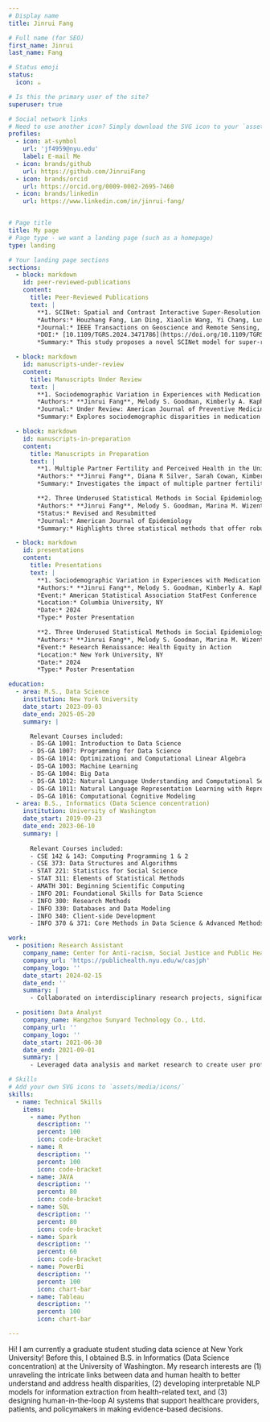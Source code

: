 ```yaml
---
# Display name
title: Jinrui Fang

# Full name (for SEO)
first_name: Jinrui
last_name: Fang

# Status emoji
status:
  icon: ☕️

# Is this the primary user of the site?
superuser: true

# Social network links
# Need to use another icon? Simply download the SVG icon to your `assets/media/icons/` folder.
profiles:
  - icon: at-symbol
    url: 'jf4959@nyu.edu'
    label: E-mail Me
  - icon: brands/github
    url: https://github.com/JinruiFang
  - icon: brands/orcid
    url: https://orcid.org/0009-0002-2695-7460
  - icon: brands/linkedin
    url: https://www.linkedin.com/in/jinrui-fang/


# Page title
title: My page
# Page type - we want a landing page (such as a homepage)
type: landing

# Your landing page sections
sections:
  - block: markdown
    id: peer-reviewed-publications
    content:
      title: Peer-Reviewed Publications
      text: |
        **1. SCINet: Spatial and Contrast Interactive Super-Resolution Assisted Infrared UAV Target Detection**  
        *Authors:* Houzhang Fang, Lan Ding, Xiaolin Wang, Yi Chang, Luxin Yan, Li Liu, **Jinrui Fang**  
        *Journal:* IEEE Transactions on Geoscience and Remote Sensing, 2024; 62:1-22  
        *DOI:* [10.1109/TGRS.2024.3471786](https://doi.org/10.1109/TGRS.2024.3471786)  
        *Summary:* This study proposes a novel SCINet model for super-resolution infrared target detection, enhancing performance in UAV applications.

  - block: markdown
    id: manuscripts-under-review
    content:
      title: Manuscripts Under Review
      text: |
        **1. Sociodemographic Variation in Experiences with Medication Shortages among US Adults**  
        *Authors:* **Jinrui Fang**, Melody S. Goodman, Kimberly A. Kaphingst, Jin Yung Bae, Nina S Parikh, Diana R Silver, Jemar R. Bather  
        *Journal:* Under Review: American Journal of Preventive Medicine  
        *Summary:* Explores sociodemographic disparities in medication shortages, focusing on potential policy implications for healthcare equity.

  - block: markdown
    id: manuscripts-in-preparation
    content:
      title: Manuscripts in Preparation
      text: |
        **1. Multiple Partner Fertility and Perceived Health in the United States**  
        *Authors:* **Jinrui Fang**, Diana R Silver, Sarah Cowan, Kimberly A. Kaphingst, Melody S. Goodman, Jemar R. Bather  
        *Summary:* Investigates the impact of multiple partner fertility on perceived health in the US, using a mixed-methods approach.

        **2. Three Underused Statistical Methods in Social Epidemiology: Multiple Informant Models, Fractional Regression, and Restricted Mean Survival Time**  
        *Authors:* **Jinrui Fang**, Melody S. Goodman, Marina M. Wizentier, Jemar R. Bather  
        *Status:* Revised and Resubmitted  
        *Journal:* American Journal of Epidemiology  
        *Summary:* Highlights three statistical methods that offer robust insights for social epidemiology research.

  - block: markdown
    id: presentations
    content:
      title: Presentations
      text: |
        **1. Sociodemographic Variation in Experiences with Medication Shortages among US Adults**  
        *Authors:* **Jinrui Fang**, Melody S. Goodman, Kimberly A. Kaphingst, Jin Yung Bae, Nina S Parikh, Diana R Silver, Jemar R. Bather  
        *Event:* American Statistical Association StatFest Conference  
        *Location:* Columbia University, NY  
        *Date:* 2024  
        *Type:* Poster Presentation

        **2. Three Underused Statistical Methods in Social Epidemiology: Multiple Informant Models, Fractional Regression, and Restricted Mean Survival Time**  
        *Authors:* **Jinrui Fang**, Melody S. Goodman, Marina M. Wizentier, Jemar R. Bather  
        *Event:* Research Renaissance: Health Equity in Action  
        *Location:* New York University, NY  
        *Date:* 2024  
        *Type:* Poster Presentation

education:
  - area: M.S., Data Science
    institution: New York University
    date_start: 2023-09-03
    date_end: 2025-05-20
    summary: |

      Relevant Courses included:
      - DS-GA 1001: Introduction to Data Science
      - DS-GA 1007: Programming for Data Science
      - DS-GA 1014: Optimizationi and Computational Linear Algebra
      - DS-GA 1003: Machine Learning
      - DS-GA 1004: Big Data
      - DS-GA 1012: Natural Language Understanding and Computational Semantics
      - DS-GA 1011: Natural Language Representation Learning with Representation Learning
      - DS-GA 1016: Computational Cognitive Modeling
  - area: B.S., Informatics (Data Science concentration)
    institution: University of Washington
    date_start: 2019-09-23
    date_end: 2023-06-10
    summary: |
      
      Relevant Courses included:
      - CSE 142 & 143: Computing Programming 1 & 2
      - CSE 373: Data Structures and Algorithms
      - STAT 221: Statistics for Social Science
      - STAT 311: Elements of Statistical Methods
      - AMATH 301: Beginning Scientific Computing
      - INFO 201: Foundational Skills for Data Science
      - INFO 300: Research Methods
      - INFO 330: Databases and Data Modeling
      - INFO 340: Client-side Development
      - INFO 370 & 371: Core Methods in Data Science & Advanced Methods in Data Science

work:
  - position: Research Assistant
    company_name: Center for Anti-racism, Social Justice and Public Health
    company_url: 'https://publichealth.nyu.edu/w/casjph'
    company_logo: ''
    date_start: 2024-02-15
    date_end: ''
    summary: |
      - Collaborated on interdisciplinary research projects, significantly contributing to manuscript writing conceptualization, methodology development, and data visualization. Led the preparation of original drafts, ensuring the presentation of research findings met high academic standards and demonstrated rigorous analytical thinking.

  - position: Data Analyst
    company_name: Hangzhou Sunyard Technology Co., Ltd.
    company_url: ''
    company_logo: ''
    date_start: 2021-06-30
    date_end: 2021-09-01
    summary: | 
      - Leveraged data analysis and market research to create user profiles and enhance app personalization, improving user experience through statistical modeling. Collaborated with crossfunctional teams to translate data insights into actionable specifications, leading to the development and integration of over 5 key features aligned with business targets.

# Skills
# Add your own SVG icons to `assets/media/icons/`
skills:
  - name: Technical Skills
    items:
      - name: Python
        description: ''
        percent: 100
        icon: code-bracket
      - name: R
        description: ''
        percent: 100
        icon: code-bracket 
      - name: JAVA
        description: ''
        percent: 80
        icon: code-bracket 
      - name: SQL
        description: ''
        percent: 80
        icon: code-bracket  
      - name: Spark
        description: ''
        percent: 60
        icon: code-bracket  
      - name: PowerBi
        description: ''
        percent: 100
        icon: chart-bar
      - name: Tableau
        description: ''
        percent: 100
        icon: chart-bar  

---
```

Hi! I am currently a graduate student studing data science at New York University! Before this, I obtained B.S. in Informatics (Data Science concentration) at the University of Washington. My research interests are (1) unraveling the intricate links between data and human health to better understand and address health disparities, (2) developing interpretable NLP models for information extraction from health-related text, and (3) designing human-in-the-loop AI systems that support healthcare providers, patients, and policymakers in making evidence-based decisions.
